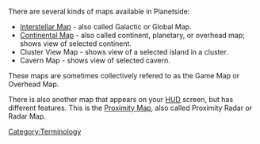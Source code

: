 There are several kinds of maps available in Planetside:

- [Interstellar Map](Interstellar_Map.md) - also called
  Galactic or Global Map.
- [Continental Map](../etc/Continental_Map.md) - also called
  continent, planetary, or overhead map; shows view of selected
  continent.
- Cluster View Map - shows view of a selected island in a cluster.
- Cavern Map - shows view of selected cavern.

These maps are sometimes collectively refered to as the Game Map or
Overhead Map.

There is also another map that appears on your [HUD](../etc/Heads-up_Display.md)
screen, but has different features. This is the [Proximity
Map](Proximity_Map.md), also called Proximity Radar or Radar
Map.

[Category:Terminology](Category:Terminology.md)
